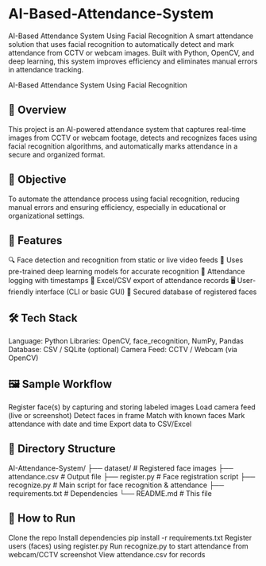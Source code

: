 # AI-Based-Attendance-System
AI-Based Attendance System Using Facial Recognition A smart attendance solution that uses facial recognition to automatically detect and mark attendance from CCTV or webcam images. Built with Python, OpenCV, and deep learning, this system improves efficiency and eliminates manual errors in attendance tracking.

AI-Based Attendance System Using Facial Recognition

## 📌 Overview

This project is an AI-powered attendance system that captures real-time images from CCTV or webcam footage, detects and recognizes faces using facial recognition algorithms, and automatically marks attendance in a secure and organized format.

## 🎯 Objective

To automate the attendance process using facial recognition, reducing manual errors and ensuring efficiency, especially in educational or organizational settings.

## 🔧 Features

🔍 Face detection and recognition from static or live video feeds
🧠 Uses pre-trained deep learning models for accurate recognition
📸 Attendance logging with timestamps
📁 Excel/CSV export of attendance records
🖥️ User-friendly interface (CLI or basic GUI)
🔐 Secured database of registered faces

## 🛠️ Tech Stack

Language: Python
Libraries: OpenCV, face_recognition, NumPy, Pandas
Database: CSV / SQLite (optional)
Camera Feed: CCTV / Webcam (via OpenCV)

## 🖼️ Sample Workflow

Register face(s) by capturing and storing labeled images
Load camera feed (live or screenshot)
Detect faces in frame
Match with known faces
Mark attendance with date and time
Export data to CSV/Excel

## 📂 Directory Structure
AI-Attendance-System/
├── dataset/              # Registered face images
├── attendance.csv        # Output file
├── register.py           # Face registration script
├── recognize.py          # Main script for face recognition & attendance
├── requirements.txt      # Dependencies
└── README.md             # This file

## 🧪 How to Run

Clone the repo
Install dependencies
pip install -r requirements.txt
Register users (faces) using register.py
Run recognize.py to start attendance from webcam/CCTV screenshot
View attendance.csv for records

